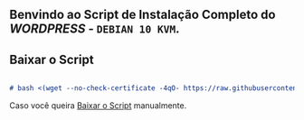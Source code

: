 ## Benvindo ao Script de Instalação Completo do _WORDPRESS_ *-* `DEBIAN 10 KVM`.

## Baixar o Script

```markdown

# bash <(wget --no-check-certificate -4qO- https://raw.githubusercontent.com/midianews/wordpress/master/docker.sh)

```

Caso você queira [Baixar o Script](https://raw.githubusercontent.com/midianews/wordpress/master/docker.sh) manualmente.

